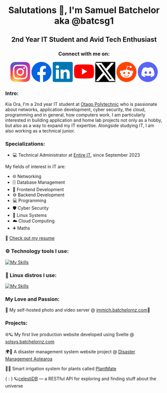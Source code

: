
<h1 align="center">   
    Salutations 👋, I'm Samuel Batchelor aka @batcsg1
</h1>
<h2 align="center">
  2nd Year IT Student and Avid Tech Enthusiast
</h2>

<div align="center">
  
### Connect with me on:

[![Instagram](https://github.com/CLorant/readme-social-icons/blob/main/large/filled/instagram.svg)](https://www.instagram.com/samuelbatchelor._.2005)
[![Facebook](https://github.com/CLorant/readme-social-icons/blob/main/large/filled/facebook.svg)](https://www.facebook.com/samuel.batchelor2005)
[![LinkedIn](https://github.com/CLorant/readme-social-icons/blob/main/large/filled/linkedin.svg)](https://www.linkedin.com/in/samuel-batchelor-nz)
[![Youtube](https://github.com/CLorant/readme-social-icons/blob/main/large/filled/youtube.svg)](https://www.youtube.com/@samuelbatchelor6894)
[![X](https://github.com/CLorant/readme-social-icons/blob/main/large/filled/twitter-x.svg)](https://x.com/GutterTweet)
[![Reddit](https://github.com/CLorant/readme-social-icons/blob/main/large/filled/reddit.svg)](https://www.reddit.com/user/TV_Jello1O1/)
[![Discord](https://github.com/CLorant/readme-social-icons/blob/main/large/filled/discord.svg)](https://discord.com/users/611766037708275723)

</div>

### Intro:

Kia Ora, I'm a 2nd year IT student at [Otago Polytechnic](https://www.op.ac.nz) who is passionate about networks, application development, cyber security, the cloud, programming and in general, how computers work. I am particularly interested in building application and home lab projects not only as a hobby, but also as a way to expand my IT expertise. Alongside studying IT, I am also working as a technical junior.

### Specializations:

- 💻 Technical Administrator at [Entire IT](https://entireit.nz), since September 2023

My fields of interest in IT are:

- 🌐 Networking  
- 🗄️ Database Management  
- 🎨 Frontend Development  
- ⚙️ Backend Development  
- 💻 Programming  
- 🛡️ Cyber Security  
- 🐧 Linux Systems  
- ☁️ Cloud Computing  
- ➕ Maths  

📄 [Check out my resume](https://github.com/user-attachments/files/21305004/Resume.pdf)

### ⚙️ Technology tools I use:

[![My Skills](https://skillicons.dev/icons?i=cs,js,html,css,arduino,docker,git,bash,py,nodejs,postgres,prisma,linux,svelte,cpp,powershell,vscode,express,azure,netlify,sqlite,cloudflare,npm,mysql)](https://skillicons.dev)

### 🐧 Linux distros I use:

[![My Skills](https://skillicons.dev/icons?i=raspberrypi,ubuntu,mint)](https://skillicons.dev)

### My Love and Passion:

<p>📸 My self-hosted photo and video server @ <a href="https://immich.batchelornz.com">immich.batchelornz.com</a>🎥</p>

### Projects:
<p>🌐🪐 My first live production website developed using Svelte @ <a href="https://solsys.batchelornz.com">solsys.batchelornz.com</a></p>
<p>🌍🚨 A disaster management system website project @ <a href="https://theantistatics.netlify.app">Disaster Management Aotearoa</a></p>
<p>🌱💦 Smart irrigation system for plants called <a href="https://github.com/batcsg1/PlantMate">PlantMate</a></p>
<p>{ : } 🪐<a href="https://celestidb.onrender.com/api-docs">celestiDB</a> — a RESTful API for exploring and finding stuff about the universe</p>
